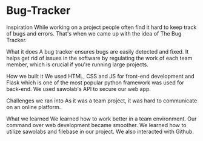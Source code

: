 # Bug-Tracker
Inspiration
While working on a project people often find it hard to keep track of bugs and errors. That's when we came up with the idea of The Bug Tracker.

What it does
A bug tracker ensures bugs are easily detected and fixed. It helps get rid of issues in the software by regulating the work of each team member, which is crucial if you're running large projects.

How we built it
We used HTML, CSS and JS for front-end development and Flask which is one of the most popular python framework was used for back-end. We used sawolab's API to secure our web app.

Challenges we ran into
As it was a team project, it was hard to communicate on an online platform.

What we learned
We learned how to work better in a team environment. Our command over web development became smoother. We learned how to utilize sawolabs and filebase in our project. We also interacted with Github.
